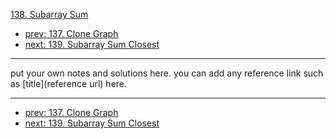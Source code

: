 [138. Subarray Sum](http://www.lintcode.com/problem/subarray-sum)

- [prev: 137. Clone Graph](137-clone-graph.md)
- [next: 139. Subarray Sum Closest](139-subarray-sum-closest.md)

---

put your own notes and solutions here.
you can add any reference link such as [title](reference url) here.

---

- [prev: 137. Clone Graph](137-clone-graph.md)
- [next: 139. Subarray Sum Closest](139-subarray-sum-closest.md)
